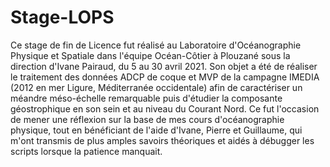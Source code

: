 # Stage-LOPS


Ce stage de fin de Licence fut réalisé au Laboratoire d'Océanographie Physique et Spatiale dans l'équipe Océan-Côtier à Plouzané sous la direction d'Ivane Pairaud, du 5 au 30 avril 2021. Son objet a été de réaliser le traitement des données ADCP de coque et MVP de la campagne IMEDIA (2012 en mer Ligure, Méditerranée occidentale) afin de caractériser un méandre méso-échelle remarquable puis d'étudier la composante géostrophique en son sein et au niveau du Courant Nord. Ce fut l'occasion de mener une réflexion sur la base de mes cours d'océanographie physique, tout en bénéficiant de l'aide d'Ivane, Pierre et Guillaume, qui m'ont transmis de plus amples savoirs théoriques et aidés à débugger les scripts lorsque la patience manquait.
